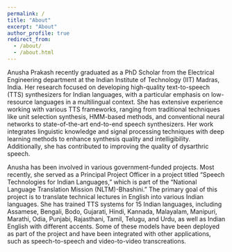 ```yaml
---
permalink: /
title: "About"
excerpt: "About"
author_profile: true
redirect_from: 
  - /about/
  - /about.html
---
```


Anusha Prakash recently graduated as a PhD Scholar from the Electrical Engineering department at the Indian Institute of Technology (IIT) Madras, India. Her research focused on developing high-quality text-to-speech (TTS) synthesizers for Indian languages, with a particular emphasis on low-resource languages in a multilingual context. She has extensive experience working with various TTS frameworks, ranging from traditional techniques like unit selection synthesis, HMM-based methods, and conventional neural networks to state-of-the-art end-to-end speech synthesizers. Her work integrates linguistic knowledge and signal processing techniques with deep learning methods to enhance synthesis quality and intelligibility. Additionally, she has contributed to improving the quality of dysarthric speech.

Anusha has been involved in various government-funded projects. Most recently, she served as a Principal Project Officer in a project titled “Speech Technologies for Indian Languages,” which is part of the “National Language Translation Mission (NLTM)-Bhashini.” The primary goal of this project is to translate technical lectures in English into various Indian languages. She has trained TTS systems for 15 Indian languages, including Assamese, Bengali, Bodo, Gujarati, Hindi, Kannada, Malayalam, Manipuri, Marathi, Odia, Punjabi, Rajasthani, Tamil, Telugu, and Urdu, as well as Indian English with different accents. Some of these models have been deployed as part of the project and have been integrated with other applications, such as speech-to-speech and video-to-video transcreations.
